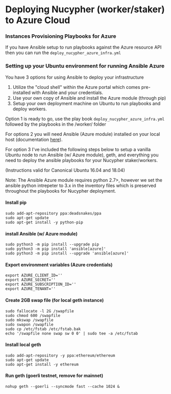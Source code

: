 # Deploying Nucypher (worker/staker) to Azure Cloud


### Instances Provisioning Playbooks for Azure

If you have Ansible setup to run playbooks against the Azure resource API then you can run the `deploy_nucypher_azure_infra.yml`


### Setting up your Ubuntu environment for running Ansible Azure

You have 3 options for using Ansible to deploy your infrastructure

1. Utilize the "cloud shell" within the Azure portal which comes pre-installed with Ansible and your credentials.
2. Use your own copy of Ansible and install the Azure module (through pip)
3. Setup your own deployment machine on Ubuntu to run playbooks and deploy workers.

Option 1 is ready to go, use the play book `deploy_nucypher_azure_infra.yml` followed by the playbooks in the /worker/ folder

For options 2 you will need Ansible (Azure module) installed on your local host (documentation [here](https://docs.ansible.com/ansible/latest/scenario_guides/guide_azure.html)).

For option 3 I've included the following steps below to setup a vanilla Ubuntu node to run Ansible (w/ Azure module), geth, and everything you need to deploy the ansible playbooks for your Nucypher staker/workers.

(Instructions valid for Canonical Ubuntu 16.04 and 18.04)

Note: The Ansible Azure module requires python 2.7>, however we set the ansible python intrepeter to 3.x in the inventory files which is preserved throughout the playbooks for Nucypher deployment.

#### Install pip
```
sudo add-apt-repository ppa:deadsnakes/ppa
sudo apt-get update
sudo apt-get install -y python-pip 
```
#### install Ansible (w/ Azure module)
```
sudo python3 -m pip install --upgrade pip
sudo python3 -m pip install 'ansible[azure]'
sudo python3 -m pip install --upgrade 'ansible[azure]'
```
#### Export environment variables (Azure credentials)
```
export AZURE_CLIENT_ID=''
export AZURE_SECRET=''
export AZURE_SUBSCRIPTION_ID=''
export AZURE_TENANT=''
```
#### Create 2GB swap file (for local geth instance)
```
sudo fallocate -l 2G /swapfile
sudo chmod 600 /swapfile
sudo mkswap /swapfile
sudo swapon /swapfile
sudo cp /etc/fstab /etc/fstab.bak
echo '/swapfile none swap sw 0 0' | sudo tee -a /etc/fstab
```
#### Install local geth
```
sudo add-apt-repository -y ppa:ethereum/ethereum
sudo apt-get update
sudo apt-get install -y ethereum
```
#### Run geth (goerli testnet, remove for mainnet)
```
nohup geth --goerli --syncmode fast --cache 1024 &
```
